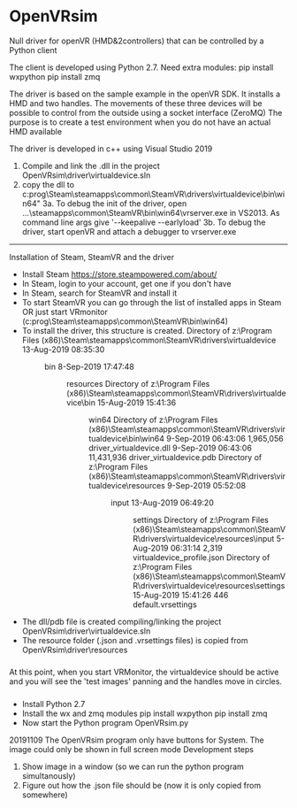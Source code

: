 
# OpenVRsim
Null driver for openVR (HMD&amp;2controllers) that can be controlled by a Python client

The client is developed using Python 2.7.
Need extra modules:
pip install wxpython
pip install zmq 

The driver is based on the sample example in the openVR SDK.
It installs a HMD and two handles. The movements of these three devices 
will be possible to control from the outside using a socket interface (ZeroMQ)
The purpose is to create a test environment when you do not have an actual HMD available

The driver is developed in c++ using Visual Studio 2019
 
1. Compile and link the .dll in the project OpenVRsim\driver\virtualdevice.sln
2. copy the dll to c:prog\Steam\steamapps\common\SteamVR\drivers\virtualdevice\bin\win64"
3a. To debug the init of the driver, open ...\steamapps\common\SteamVR\bin\win64\vrserver.exe
    in VS2013. As command line args give '--keepalive --earlyload' 
3b. To debug the driver, start openVR and attach a debugger to vrserver.exe

********************************************************************************************
Installation of Steam, SteamVR and the driver
- Install Steam  https://store.steampowered.com/about/
- In Steam, login to your account, get one if you don't have
- In Steam, search for SteamVR and install it
- To start SteamVR you can go through the list of installed apps in Steam
OR just start VRmonitor (c:prog\Steam\steamapps\common\SteamVR\bin\win64)
- To install the driver, this structure is created.
     Directory of z:\Program Files (x86)\Steam\steamapps\common\SteamVR\drivers\virtualdevice
  13-Aug-2019  08:35:30         <DIR>     bin
   8-Sep-2019  17:47:48         <DIR>     resources
     Directory of z:\Program Files (x86)\Steam\steamapps\common\SteamVR\drivers\virtualdevice\bin
  15-Aug-2019  15:41:36         <DIR>     win64
     Directory of z:\Program Files (x86)\Steam\steamapps\common\SteamVR\drivers\virtualdevice\bin\win64
   9-Sep-2019  06:43:06       1,965,056   driver_virtualdevice.dll
   9-Sep-2019  06:43:06      11,431,936   driver_virtualdevice.pdb
     Directory of z:\Program Files (x86)\Steam\steamapps\common\SteamVR\drivers\virtualdevice\resources
   9-Sep-2019  05:52:08         <DIR>     input
  13-Aug-2019  06:49:20         <DIR>     settings
     Directory of z:\Program Files (x86)\Steam\steamapps\common\SteamVR\drivers\virtualdevice\resources\input
   5-Aug-2019  06:31:14           2,319   virtualdevice_profile.json
     Directory of z:\Program Files (x86)\Steam\steamapps\common\SteamVR\drivers\virtualdevice\resources\settings
  15-Aug-2019  15:41:26             446   default.vrsettings
- The dll/pdb file is created compiling/linking the project OpenVRsim\driver\virtualdevice.sln
- The resource folder (.json and .vrsettings files) is copied from OpenVRsim\driver\resources
#####
At this point, when you start VRMonitor, the virtualdevice should be active and you will see the 'test images' panning
and the handles move in circles.
#####
- Install Python 2.7
- Install the wx and zmq modules 
  pip install wxpython
  pip install zmq
- Now start the Python program
  OpenVRsim.py

20191109 The OpenVRsim program only have buttons for System. The image could only be shown in full screen mode
Development steps
1. Show image in a window (so we can run the python program simultanously)
2. Figure out how the .json file should be (now it is only copied from somewhere)


